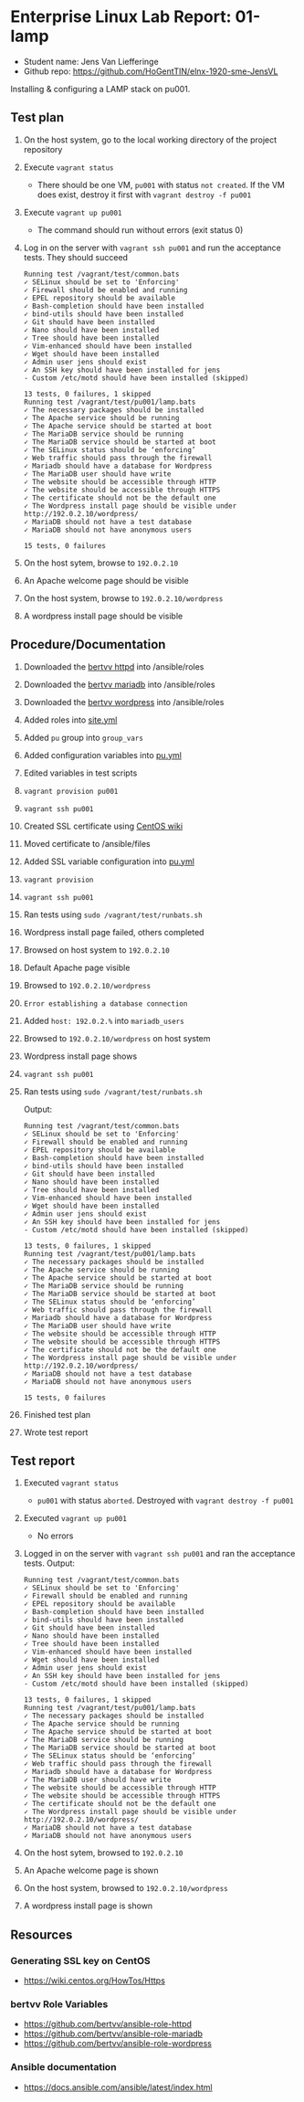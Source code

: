# Enterprise Linux Lab Report: 01-lamp
- Student name: Jens Van Liefferinge
- Github repo: <https://github.com/HoGentTIN/elnx-1920-sme-JensVL>

Installing & configuring a LAMP stack on pu001.

## Test plan

1. On the host system, go to the local working directory of the project repository
2. Execute `vagrant status`
    - There should be one VM, `pu001` with status `not created`. If the VM does exist, destroy it first with `vagrant destroy -f pu001`
3. Execute `vagrant up pu001`
    - The command should run without errors (exit status 0)
4. Log in on the server with `vagrant ssh pu001` and run the acceptance tests. They should succeed

    ```console
    Running test /vagrant/test/common.bats
    ✓ SELinux should be set to 'Enforcing'
    ✓ Firewall should be enabled and running
    ✓ EPEL repository should be available
    ✓ Bash-completion should have been installed
    ✓ bind-utils should have been installed
    ✓ Git should have been installed
    ✓ Nano should have been installed
    ✓ Tree should have been installed
    ✓ Vim-enhanced should have been installed
    ✓ Wget should have been installed
    ✓ Admin user jens should exist
    ✓ An SSH key should have been installed for jens
    - Custom /etc/motd should have been installed (skipped)

    13 tests, 0 failures, 1 skipped
    Running test /vagrant/test/pu001/lamp.bats
    ✓ The necessary packages should be installed
    ✓ The Apache service should be running
    ✓ The Apache service should be started at boot
    ✓ The MariaDB service should be running
    ✓ The MariaDB service should be started at boot
    ✓ The SELinux status should be ‘enforcing’
    ✓ Web traffic should pass through the firewall
    ✓ Mariadb should have a database for Wordpress
    ✓ The MariaDB user should have write
    ✓ The website should be accessible through HTTP
    ✓ The website should be accessible through HTTPS
    ✓ The certificate should not be the default one
    ✓ The Wordpress install page should be visible under http://192.0.2.10/wordpress/
    ✓ MariaDB should not have a test database
    ✓ MariaDB should not have anonymous users

    15 tests, 0 failures
    ```

5. On the host sytem, browse to `192.0.2.10`
6. An Apache welcome page should be visible
7. On the host system, browse to `192.0.2.10/wordpress`
8. A wordpress install page should be visible



## Procedure/Documentation

1. Downloaded the [bertvv httpd](https://github.com/bertvv/ansible-role-httpd) into /ansible/roles
2. Downloaded the [bertvv mariadb](https://github.com/bertvv/ansible-role-mariadb) into /ansible/roles
3. Downloaded the [bertvv wordpress](https://github.com/bertvv/ansible-role-wordpress) into /ansible/roles
4. Added roles into [site.yml](https://github.com/HoGentTIN/elnx-1920-sme-JensVL/blob/solution/ansible/site.yml)
5. Added `pu` group into `group_vars`
6. Added configuration variables into [pu.yml](https://github.com/HoGentTIN/elnx-1920-sme-JensVL/blob/solution/ansible/group_vars/pu.yml)
7. Edited variables in test scripts
8. `vagrant provision pu001`
9. `vagrant ssh pu001`
10. Created SSL certificate using [CentOS wiki](https://wiki.centos.org/HowTos/Https)
11. Moved certificate to /ansible/files
12. Added SSL variable configuration into [pu.yml](https://github.com/HoGentTIN/elnx-1920-sme-JensVL/blob/solution/ansible/group_vars/pu.yml)
13. `vagrant provision`
14. `vagrant ssh pu001`
15. Ran tests using `sudo /vagrant/test/runbats.sh`
16. Wordpress install page failed, others completed
17. Browsed on host system to `192.0.2.10`
18. Default Apache page visible
19. Browsed to `192.0.2.10/wordpress`
20. `Error establishing a database connection`
21. Added `host: 192.0.2.%` into `mariadb_users`
22. Browsed to `192.0.2.10/wordpress` on host system
23. Wordpress install page shows
24. `vagrant ssh pu001`
25. Ran tests using `sudo /vagrant/test/runbats.sh`

    Output:
    ```console
    Running test /vagrant/test/common.bats
    ✓ SELinux should be set to 'Enforcing'
    ✓ Firewall should be enabled and running
    ✓ EPEL repository should be available
    ✓ Bash-completion should have been installed
    ✓ bind-utils should have been installed
    ✓ Git should have been installed
    ✓ Nano should have been installed
    ✓ Tree should have been installed
    ✓ Vim-enhanced should have been installed
    ✓ Wget should have been installed
    ✓ Admin user jens should exist
    ✓ An SSH key should have been installed for jens
    - Custom /etc/motd should have been installed (skipped)

    13 tests, 0 failures, 1 skipped
    Running test /vagrant/test/pu001/lamp.bats
    ✓ The necessary packages should be installed
    ✓ The Apache service should be running
    ✓ The Apache service should be started at boot
    ✓ The MariaDB service should be running
    ✓ The MariaDB service should be started at boot
    ✓ The SELinux status should be ‘enforcing’
    ✓ Web traffic should pass through the firewall
    ✓ Mariadb should have a database for Wordpress
    ✓ The MariaDB user should have write
    ✓ The website should be accessible through HTTP
    ✓ The website should be accessible through HTTPS
    ✓ The certificate should not be the default one
    ✓ The Wordpress install page should be visible under http://192.0.2.10/wordpress/
    ✓ MariaDB should not have a test database
    ✓ MariaDB should not have anonymous users

    15 tests, 0 failures
    ```
24. Finished test plan
25. Wrote test report

## Test report

1. Executed `vagrant status`
    - `pu001` with status `aborted`. Destroyed with `vagrant destroy -f pu001`
3. Executed `vagrant up pu001`
    - No errors
4. Logged in on the server with `vagrant ssh pu001` and ran the acceptance tests. Output:

    ```console
    Running test /vagrant/test/common.bats
    ✓ SELinux should be set to 'Enforcing'
    ✓ Firewall should be enabled and running
    ✓ EPEL repository should be available
    ✓ Bash-completion should have been installed
    ✓ bind-utils should have been installed
    ✓ Git should have been installed
    ✓ Nano should have been installed
    ✓ Tree should have been installed
    ✓ Vim-enhanced should have been installed
    ✓ Wget should have been installed
    ✓ Admin user jens should exist
    ✓ An SSH key should have been installed for jens
    - Custom /etc/motd should have been installed (skipped)

    13 tests, 0 failures, 1 skipped
    Running test /vagrant/test/pu001/lamp.bats
    ✓ The necessary packages should be installed
    ✓ The Apache service should be running
    ✓ The Apache service should be started at boot
    ✓ The MariaDB service should be running
    ✓ The MariaDB service should be started at boot
    ✓ The SELinux status should be ‘enforcing’
    ✓ Web traffic should pass through the firewall
    ✓ Mariadb should have a database for Wordpress
    ✓ The MariaDB user should have write
    ✓ The website should be accessible through HTTP
    ✓ The website should be accessible through HTTPS
    ✓ The certificate should not be the default one
    ✓ The Wordpress install page should be visible under http://192.0.2.10/wordpress/
    ✓ MariaDB should not have a test database
    ✓ MariaDB should not have anonymous users
    ```

5. On the host sytem, browsed to `192.0.2.10`
6. An Apache welcome page is shown
7. On the host system, browsed to `192.0.2.10/wordpress`
8. A wordpress install page is shown

## Resources

### Generating SSL key on CentOS
- https://wiki.centos.org/HowTos/Https

### bertvv Role Variables
- https://github.com/bertvv/ansible-role-httpd
- https://github.com/bertvv/ansible-role-mariadb
- https://github.com/bertvv/ansible-role-wordpress

### Ansible documentation
- https://docs.ansible.com/ansible/latest/index.html
